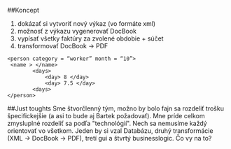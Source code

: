 ##Koncept
1. dokázať si vytvoriť nový výkaz (vo formáte xml)
2. možnosť z výkazu vygenerovať DocBook
3. vypísať všetky faktúry za zvolené obdobie + súčet
4. transformovať DocBook -> PDF

```
<person category = “worker” month = “10”>
 <name > </name>
		<days>
			<day> 8 </day>
			<day> 7.5 </day>	
		<days>
</person>
```

##Just toughts
Sme štvorčlenný tým, možno by bolo fajn sa rozdeliť trošku špecifickejšie (a asi to bude aj Bartek požadovať).
Mne príde celkom zmysluplné rozdeliť sa podľa "technológií". Nech sa nemusíme každý orientovať vo všetkom.
Jeden by si vzal Databázu, druhý transformácie (XML -> DocBook -> PDF), tretí gui a štvrtý businesslogic. Čo vy na to?
